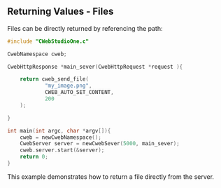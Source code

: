 ## Returning Values - Files

Files can be directly returned by referencing the path:

```c
#include "CWebStudioOne.c"

CwebNamespace cweb;

CwebHttpResponse *main_sever(CwebHttpRequest *request ){

    return cweb_send_file(
            "my_image.png",
            CWEB_AUTO_SET_CONTENT,
            200
    );

}

int main(int argc, char *argv[]){
    cweb = newCwebNamespace();
    CwebServer server = newCwebSever(5000, main_sever);
    cweb.server.start(&server);
    return 0;
}
```

This example demonstrates how to return a file directly from the server.